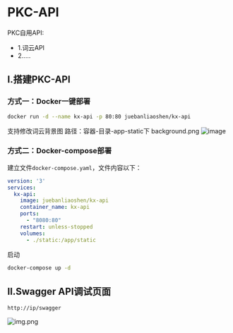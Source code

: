 # PKC-API
PKC自用API:
- 1.词云API
- 2.....

## Ⅰ.搭建PKC-API
### 方式一：Docker一键部署
```bash
docker run -d --name kx-api -p 80:80 juebanliaoshen/kx-api
```
支持修改词云背景图
路径：容器-目录-app-static下
background.png
![image](https://github.com/user-attachments/assets/5956d36d-e952-4585-af49-dce305d48589)

### 方式二：Docker-compose部署
建立文件`docker-compose.yaml`，文件内容以下：
```yaml
version: '3'
services:
  kx-api:
    image: juebanliaoshen/kx-api
    container_name: kx-api
    ports:
      - "8080:80"
    restart: unless-stopped
    volumes:
      - ./static:/app/static
```
启动
```bash
docker-compose up -d
```
## Ⅱ.Swagger API调试页面
```html
http://ip/swagger
```
![img.png](swagger.png)
